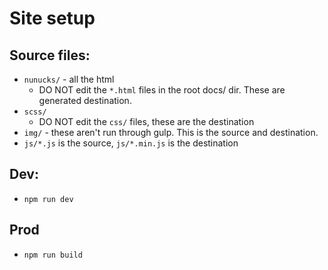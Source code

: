 # Site setup

## Source files:

* `nunucks/` - all the html
  * DO NOT edit the `*.html` files in the root docs/ dir. These are generated destination.
* `scss/`
  * DO NOT edit the `css/` files, these are the destination
* `img/` - these aren't run through gulp. This is the source and destination.
* `js/*.js` is the source, `js/*.min.js` is the destination

## Dev: 

* `npm run dev`

## Prod

* `npm run build`
